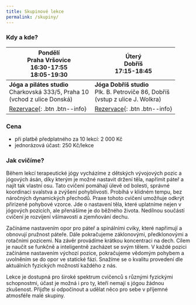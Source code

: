 ```yaml
---
title: Skupinové lekce
permalink: /skupiny/
---
```

### Kdy a kde?

| Pondělí <br> Praha Vršovice <br> 16:30-17:55 <br> 18:05-19:30                                                                                               | Úterý <br> Dobříš <br> 17:15-18:45  |
|----------------------------------------------------------------------------------------------------------------------|-------------------------------------------------------------------------------------|
| **Jóga a pilátes studio**<br/>Charkovská 333/5, Praha 10 <br/>(vchod z ulice Donská) | **Jóga Dobříš studio**<br/>Plk. B. Petroviče 86, Dobříš<br/> (vstup z ulice J. Wolkra) |
| [Rezervace](https://zenamu.com/terapeuticka-joga-s-monikou){: .btn .btn--info}                                       | [Rezervace](https://zenamu.com/terapeuticka-joga-s-monikou){: .btn .btn--info}      |

### Cena

* při platbě předplatného za 10 lekcí: 2 000 Kč
* jednorázová účast: 250 Kč/lekce

### Jak cvičíme?

Během lekcí terapeutické jógy vycházíme z dětských vývojových pozic a jógových ásán, díky kterým je možné nastavit držení těla, napřímit páteř a najít tak vlastní osu. Tato cvičení pomáhají úlevě od bolesti, správné koordinaci svalstva a zvýšení pohyblivosti. Probíhá v klidném tempu, bez náročných dynamických přechodů. Praxe tohoto cvičení umožňuje odkrýt přirizené pohybové vzorce. Jde o nastavení těla, které uplatníme nejen v jógových pozicích, ale přenášíme je do běžného života. Nedílnou součástí cvičení je rozvíjení všímavosti a zjemňování dechu.

Začínáme nastavením opor pro páteř a spinálními cviky, které napřimují a obnovují pružnost páteře. Dále
pokračujeme záklonovými, předklonovými a rotačními pozicemi. Na závěr provádíme krátkou
koncentraci na dech. Cílem je naučit se funkčně a inteligentně zacházet se svým tělem. V každé pozici
začínáme nastavením výchozí pozice, pokračujeme vědomým pohybem a uvolněním se do opor ve
statické fázi. Snažíme se o kvalitu provedení dle aktuálních fyzických možností každého z nás.

Lekce je dostupná pro široké spektrum cvičenců s různými fyzickými schopnostmi, účast je možná i pro
ty, kteří nemají s jógou žádnou zkušenost. Přijďte si odpočinout a udělat něco pro sebe v příjemné
atmosféře malé skupiny.
